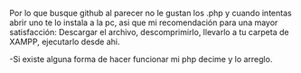 Por lo que busque github al parecer no le gustan los .php y cuando intentas abrir uno te lo instala a la pc, asi que mi recomendación para una mayor satisfacción:
Descargar el archivo, descomprimirlo, llevarlo a tu carpeta de XAMPP, ejecutarlo desde ahi.


-Si existe alguna forma de hacer funcionar mi php decime y lo arreglo.
